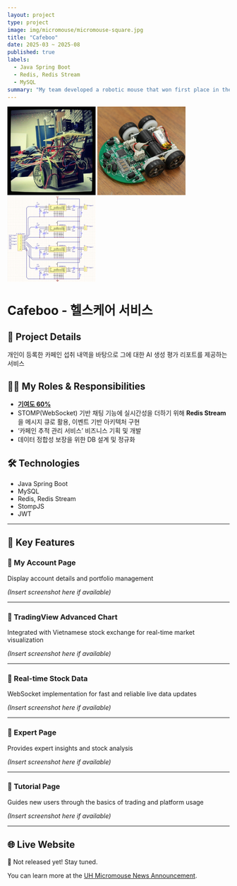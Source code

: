 ```yaml
---
layout: project
type: project
image: img/micromouse/micromouse-square.jpg
title: "Cafeboo"
date: 2025-03 ~ 2025-08
published: true
labels:
  - Java Spring Boot
  - Redis, Redis Stream
  - MySQL
summary: "My team developed a robotic mouse that won first place in the 2015 UH Micromouse competition."
---
```


<div class="text-center p-4">
  <img width="200px" src="../img/micromouse/micromouse-robot.png" class="img-thumbnail" >
  <img width="200px" src="../img/micromouse/micromouse-robot-2.jpg" class="img-thumbnail" >
  <img width="200px" src="../img/micromouse/micromouse-circuit.png" class="img-thumbnail" >
</div>

<h1 id="cafeboo">Cafeboo - 헬스케어 서비스</h1>

<section aria-labelledby="project-details">
  <h2 id="project-details">📌 Project Details</h2>
  <p>개인이 등록한 카페인 섭취 내역을 바탕으로 그에 대한 AI 생성 평가 리포트를 제공하는 서비스</p>
</section>

<section aria-labelledby="roles">
  <h2 id="roles">👨‍💻 My Roles &amp; Responsibilities</h2>
  <ul>
    <li><u><strong>기여도 60%</strong></u></li>
    <li>STOMP(WebSocket) 기반 채팅 기능에 실시간성을 더하기 위해 <strong>Redis Stream</strong>을 메시지 큐로 활용, 이벤트 기반 아키텍처 구현</li>
    <li>‘카페인 추적 관리 서비스’ 비즈니스 기획 및 개발</li>
    <li>데이터 정합성 보장을 위한 DB 설계 및 정규화</li>
  </ul>
</section>

<section aria-labelledby="tech">
  <h2 id="tech">🛠️ Technologies</h2>
  <ul>
    <li>Java Spring Boot</li>
    <li>MySQL</li>
    <li>Redis, Redis Stream</li>
    <li>StompJS</li>
    <li>JWT</li>
  </ul>
</section>

<hr>

<section aria-labelledby="key-features">
  <h2 id="key-features">🚀 Key Features</h2>

  <article aria-labelledby="feature-account">
    <h3 id="feature-account">🔹 My Account Page</h3>
    <p>Display account details and portfolio management</p>
    <p><em>(Insert screenshot here if available)</em></p>
  </article>

  <hr>

  <article aria-labelledby="feature-chart">
    <h3 id="feature-chart">🔹 TradingView Advanced Chart</h3>
    <p>Integrated with Vietnamese stock exchange for real-time market visualization</p>
    <p><em>(Insert screenshot here if available)</em></p>
  </article>

  <hr>

  <article aria-labelledby="feature-realtime">
    <h3 id="feature-realtime">🔹 Real-time Stock Data</h3>
    <p>WebSocket implementation for fast and reliable live data updates</p>
    <p><em>(Insert screenshot here if available)</em></p>
  </article>

  <hr>

  <article aria-labelledby="feature-expert">
    <h3 id="feature-expert">🔹 Expert Page</h3>
    <p>Provides expert insights and stock analysis</p>
    <p><em>(Insert screenshot here if available)</em></p>
  </article>

  <hr>

  <article aria-labelledby="feature-tutorial">
    <h3 id="feature-tutorial">🔹 Tutorial Page</h3>
    <p>Guides new users through the basics of trading and platform usage</p>
    <p><em>(Insert screenshot here if available)</em></p>
  </article>
</section>

<hr>

<section aria-labelledby="live">
  <h2 id="live">🌐 Live Website</h2>
  <p>🚧 Not released yet! Stay tuned.</p>
</section>



You can learn more at the [UH Micromouse News Announcement](https://manoa.hawaii.edu/news/article.php?aId=2857).
